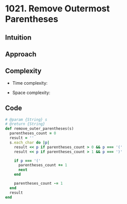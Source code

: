 # 1021. Remove Outermost Parentheses

## Intuition

## Approach
<!-- Describe your approach to solving the problem. -->

## Complexity

- Time complexity:
<!-- Add your time complexity here, e.g. $$O(n)$$ -->

- Space complexity:
<!-- Add your space complexity here, e.g. $$O(n)$$ -->

## Code

```ruby
# @param {String} s
# @return {String}
def remove_outer_parentheses(s)
  parentheses_count = 0
  result = ''
  s.each_char do |p|
    result << p if parentheses_count > 0 && p === '('
    result << p if parentheses_count > 1 && p === ')'

    if p === '('
      parentheses_count += 1
      next
    end

    parentheses_count -= 1
  end
  result
end
```
